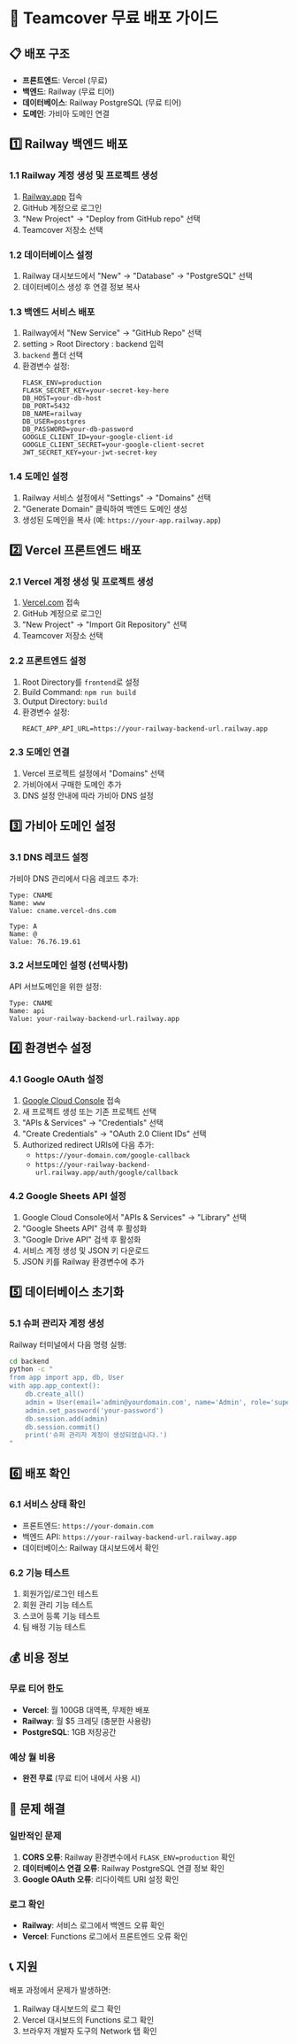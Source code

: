 # 🚀 Teamcover 무료 배포 가이드

## 📋 배포 구조

- **프론트엔드**: Vercel (무료)
- **백엔드**: Railway (무료 티어)
- **데이터베이스**: Railway PostgreSQL (무료 티어)
- **도메인**: 가비아 도메인 연결

## 1️⃣ Railway 백엔드 배포

### 1.1 Railway 계정 생성 및 프로젝트 생성

1. [Railway.app](https://railway.app) 접속
2. GitHub 계정으로 로그인
3. "New Project" → "Deploy from GitHub repo" 선택
4. Teamcover 저장소 선택

### 1.2 데이터베이스 설정

1. Railway 대시보드에서 "New" → "Database" → "PostgreSQL" 선택
2. 데이터베이스 생성 후 연결 정보 복사

### 1.3 백엔드 서비스 배포

1. Railway에서 "New Service" → "GitHub Repo" 선택
2. setting > Root Directory : backend 입력
3. `backend` 폴더 선택
4. 환경변수 설정:
   ```
   FLASK_ENV=production
   FLASK_SECRET_KEY=your-secret-key-here
   DB_HOST=your-db-host
   DB_PORT=5432
   DB_NAME=railway
   DB_USER=postgres
   DB_PASSWORD=your-db-password
   GOOGLE_CLIENT_ID=your-google-client-id
   GOOGLE_CLIENT_SECRET=your-google-client-secret
   JWT_SECRET_KEY=your-jwt-secret-key
   ```

### 1.4 도메인 설정

1. Railway 서비스 설정에서 "Settings" → "Domains" 선택
2. "Generate Domain" 클릭하여 백엔드 도메인 생성
3. 생성된 도메인을 복사 (예: `https://your-app.railway.app`)

## 2️⃣ Vercel 프론트엔드 배포

### 2.1 Vercel 계정 생성 및 프로젝트 생성

1. [Vercel.com](https://vercel.com) 접속
2. GitHub 계정으로 로그인
3. "New Project" → "Import Git Repository" 선택
4. Teamcover 저장소 선택

### 2.2 프론트엔드 설정

1. Root Directory를 `frontend`로 설정
2. Build Command: `npm run build`
3. Output Directory: `build`
4. 환경변수 설정:
   ```
   REACT_APP_API_URL=https://your-railway-backend-url.railway.app
   ```

### 2.3 도메인 연결

1. Vercel 프로젝트 설정에서 "Domains" 선택
2. 가비아에서 구매한 도메인 추가
3. DNS 설정 안내에 따라 가비아 DNS 설정

## 3️⃣ 가비아 도메인 설정

### 3.1 DNS 레코드 설정

가비아 DNS 관리에서 다음 레코드 추가:

```
Type: CNAME
Name: www
Value: cname.vercel-dns.com

Type: A
Name: @
Value: 76.76.19.61
```

### 3.2 서브도메인 설정 (선택사항)

API 서브도메인을 위한 설정:

```
Type: CNAME
Name: api
Value: your-railway-backend-url.railway.app
```

## 4️⃣ 환경변수 설정

### 4.1 Google OAuth 설정

1. [Google Cloud Console](https://console.cloud.google.com) 접속
2. 새 프로젝트 생성 또는 기존 프로젝트 선택
3. "APIs & Services" → "Credentials" 선택
4. "Create Credentials" → "OAuth 2.0 Client IDs" 선택
5. Authorized redirect URIs에 다음 추가:
   - `https://your-domain.com/google-callback`
   - `https://your-railway-backend-url.railway.app/auth/google/callback`

### 4.2 Google Sheets API 설정

1. Google Cloud Console에서 "APIs & Services" → "Library" 선택
2. "Google Sheets API" 검색 후 활성화
3. "Google Drive API" 검색 후 활성화
4. 서비스 계정 생성 및 JSON 키 다운로드
5. JSON 키를 Railway 환경변수에 추가

## 5️⃣ 데이터베이스 초기화

### 5.1 슈퍼 관리자 계정 생성

Railway 터미널에서 다음 명령 실행:

```bash
cd backend
python -c "
from app import app, db, User
with app.app_context():
    db.create_all()
    admin = User(email='admin@yourdomain.com', name='Admin', role='super_admin')
    admin.set_password('your-password')
    db.session.add(admin)
    db.session.commit()
    print('슈퍼 관리자 계정이 생성되었습니다.')
"
```

## 6️⃣ 배포 확인

### 6.1 서비스 상태 확인

- 프론트엔드: `https://your-domain.com`
- 백엔드 API: `https://your-railway-backend-url.railway.app`
- 데이터베이스: Railway 대시보드에서 확인

### 6.2 기능 테스트

1. 회원가입/로그인 테스트
2. 회원 관리 기능 테스트
3. 스코어 등록 기능 테스트
4. 팀 배정 기능 테스트

## 💰 비용 정보

### 무료 티어 한도

- **Vercel**: 월 100GB 대역폭, 무제한 배포
- **Railway**: 월 $5 크레딧 (충분한 사용량)
- **PostgreSQL**: 1GB 저장공간

### 예상 월 비용

- **완전 무료** (무료 티어 내에서 사용 시)

## 🔧 문제 해결

### 일반적인 문제

1. **CORS 오류**: Railway 환경변수에서 `FLASK_ENV=production` 확인
2. **데이터베이스 연결 오류**: Railway PostgreSQL 연결 정보 확인
3. **Google OAuth 오류**: 리다이렉트 URI 설정 확인

### 로그 확인

- **Railway**: 서비스 로그에서 백엔드 오류 확인
- **Vercel**: Functions 로그에서 프론트엔드 오류 확인

## 📞 지원

배포 과정에서 문제가 발생하면:

1. Railway 대시보드의 로그 확인
2. Vercel 대시보드의 Functions 로그 확인
3. 브라우저 개발자 도구의 Network 탭 확인
